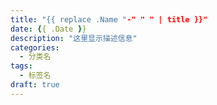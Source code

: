 ```yaml
---
title: "{{ replace .Name "-" " " | title }}"
date: {{ .Date }}
description: "这里显示描述信息"
categories:
  - 分类名
tags:
  - 标签名
draft: true
---
```


